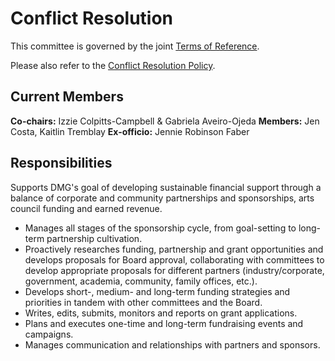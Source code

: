 # Conflict Resolution

This committee is governed by the joint [Terms of Reference](/committees/terms-of-reference.md).

Please also refer to the [Conflict Resolution Policy](https://manual.dmg.to/policies/conflict-resolution-policy.html).

## Current Members

**Co-chairs:** Izzie Colpitts-Campbell & Gabriela Aveiro-Ojeda
**Members:** Jen Costa, Kaitlin Tremblay
**Ex-officio:** Jennie Robinson Faber


## Responsibilities

Supports DMG's goal of developing sustainable financial support through a balance of corporate and community partnerships and sponsorships, arts council funding and earned revenue.

* Manages all stages of the sponsorship cycle, from goal-setting to long-term partnership cultivation.
* Proactively researches funding, partnership and grant opportunities and develops proposals for Board approval, collaborating with committees to develop appropriate proposals for different partners (industry/corporate, government, academia, community, family offices, etc.).
* Develops short-, medium- and long-term funding strategies and priorities in tandem with other committees and the Board.
* Writes, edits, submits, monitors and reports on grant applications.
* Plans and executes one-time and long-term fundraising events and campaigns.
* Manages communication and relationships with partners and sponsors.